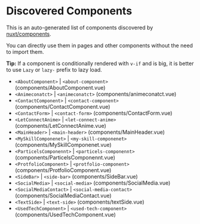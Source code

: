 # Discovered Components

This is an auto-generated list of components discovered by [nuxt/components](https://github.com/nuxt/components).

You can directly use them in pages and other components without the need to import them.

**Tip:** If a component is conditionally rendered with `v-if` and is big, it is better to use `Lazy` or `lazy-` prefix to lazy load.

- `<AboutComponent>` | `<about-component>` (components/AboutComponent.vue)
- `<Animeconatct>` | `<animeconatct>` (components/animeconatct.vue)
- `<ContactComponent>` | `<contact-component>` (components/ContactComponent.vue)
- `<ContactForm>` | `<contact-form>` (components/ContactForm.vue)
- `<LetConnectAnime>` | `<let-connect-anime>` (components/LetConnectAnime.vue)
- `<MainHeader>` | `<main-header>` (components/MainHeader.vue)
- `<MySkillComponenet>` | `<my-skill-componenet>` (components/MySkillComponenet.vue)
- `<ParticelsComponennt>` | `<particels-componennt>` (components/ParticelsComponennt.vue)
- `<ProtfolioComponent>` | `<protfolio-component>` (components/ProtfolioComponent.vue)
- `<SideBar>` | `<side-bar>` (components/SideBar.vue)
- `<SocialMedia>` | `<social-media>` (components/SocialMedia.vue)
- `<SocialMediaContact>` | `<social-media-contact>` (components/SocialMediaContact.vue)
- `<TextSide>` | `<text-side>` (components/textSide.vue)
- `<UsedTechComponent>` | `<used-tech-component>` (components/UsedTechComponent.vue)
